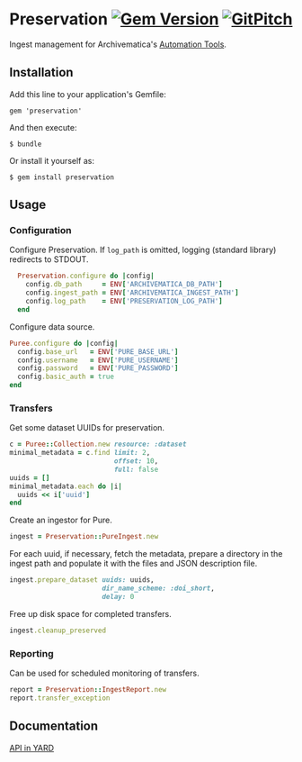 # Preservation [![Gem Version](https://badge.fury.io/rb/preservation.svg)](https://badge.fury.io/rb/preservation) [![GitPitch](https://gitpitch.com/assets/badge.svg)](https://gitpitch.com/lulibrary/preservation/master?grs=github&t=sky)

Ingest management for Archivematica's [Automation Tools](https://github.com/artefactual/automation-tools).

## Installation

Add this line to your application's Gemfile:

    gem 'preservation'

And then execute:

    $ bundle

Or install it yourself as:

    $ gem install preservation

## Usage

### Configuration
Configure Preservation. If ```log_path``` is omitted, logging (standard library) redirects to STDOUT.

```ruby
  Preservation.configure do |config|
    config.db_path     = ENV['ARCHIVEMATICA_DB_PATH']
    config.ingest_path = ENV['ARCHIVEMATICA_INGEST_PATH']
    config.log_path    = ENV['PRESERVATION_LOG_PATH']
  end
```

Configure data source.

```ruby
Puree.configure do |config|
  config.base_url   = ENV['PURE_BASE_URL']
  config.username   = ENV['PURE_USERNAME']
  config.password   = ENV['PURE_PASSWORD']
  config.basic_auth = true
end
```

### Transfers

Get some dataset UUIDs for preservation.

```ruby
c = Puree::Collection.new resource: :dataset
minimal_metadata = c.find limit: 2,
                          offset: 10,
                          full: false
uuids = []
minimal_metadata.each do |i|
  uuids << i['uuid']
end
```

Create an ingestor for Pure.

```ruby
ingest = Preservation::PureIngest.new
```

For each uuid, if necessary, fetch the metadata, prepare
a directory in the ingest path and populate it with the files and JSON description file.

```ruby
ingest.prepare_dataset uuids: uuids,
                       dir_name_scheme: :doi_short,
                       delay: 0
```

Free up disk space for completed transfers.

```ruby
ingest.cleanup_preserved
```

### Reporting
Can be used for scheduled monitoring of transfers.

```ruby
report = Preservation::IngestReport.new
report.transfer_exception
```

## Documentation
[API in YARD](http://www.rubydoc.info/gems/preservation)